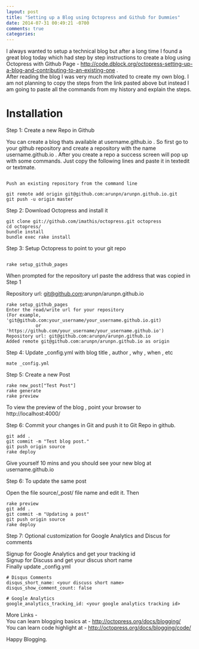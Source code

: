 ```yaml
---
layout: post
title: "Setting up a Blog using Octopress and Github for Dummies"
date: 2014-07-31 00:49:21 -0700
comments: true
categories: 
---
```

I always wanted to setup a technical blog but after a long time I found a great blog today which had  step by step instructions to create a blog using Octopress with Github Page - http://code.dblock.org/octopress-setting-up-a-blog-and-contributing-to-an-existing-one .  
After reading the blog I was very much motivated to create my own blog. I am not planning to copy the steps from the link pasted above but instead I am going to paste all the commands from my history and explain the steps. 

Installation 
============

Step 1: Create a new Repo in Github

You can create a blog thats available at username.github.io . So first go to your github repository and create a repository with the name username.github.io .  After you create a repo a success screen will pop up with some commands. Just copy the following lines and paste it in textedit or textmate.

```plain github

Push an existing repository from the command line

git remote add origin git@github.com:arunpn/arunpn.github.io.git
git push -u origin master

```

Step 2: Download Octopress and install it

```plain github https://github.com/imathis/octopress
git clone git://github.com/imathis/octopress.git octopress
cd octopress/
bundle install
bundle exec rake install

```

Step 3: Setup Octopress to point to your git repo


```plain github 

rake setup_github_pages
```
When prompted for the repository url paste the address that was copied in Step 1

Repository url: git@github.com:arunpn/arunpn.github.io

```plain
rake setup_github_pages
Enter the read/write url for your repository
(For example, 'git@github.com:your_username/your_username.github.io.git)
           or 'https://github.com/your_username/your_username.github.io')
Repository url: git@github.com:arunpn/arunpn.github.io
Added remote git@github.com:arunpn/arunpn.github.io as origin
```

Step 4: Update _config.yml with blog title , author , why , when , etc

```plain
mate _config.yml
```

Step 5: Create a new Post

```plain 
rake new_post["Test Post"]
rake generate
rake preview
```

To view the preview of the blog , point your browser to http://localhost:4000/

Step 6: Commit your changes in Git and push it to Git Repo in github.

```plain 
git add .
git commit -m "Test blog post."
git push origin source
rake deploy
```
Give yourself 10 mins and you should see your new blog at username.github.io

Step 6: To update the same post

Open the file  source/_post/ file name and edit it. Then

```plain
rake preview 
git add .
git commit -m "Updating a post"
git push origin source
rake deploy
```

Step 7: Optional customization for Google Analytics and Discus for comments

Signup for Google Analytics and get your tracking id  
Signup for Discuss and get your discus short name   
Finally update _config.yml

```plain
# Disqus Comments
disqus_short_name: <your discuss short name>
disqus_show_comment_count: false

# Google Analytics
google_analytics_tracking_id: <your google analytics tracking id>
```


More Links -   
You can learn blogging basics at - http://octopress.org/docs/blogging/   
You can learn code highlight at - http://octopress.org/docs/blogging/code/

Happy Blogging.




